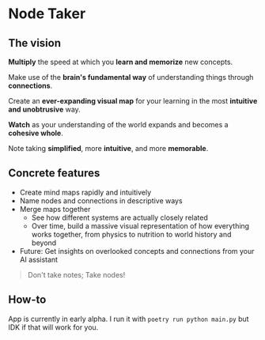 # Node Taker

## The vision

**Multiply** the speed at which you **learn and memorize** new concepts.

Make use of the **brain's fundamental way** of understanding things through **connections**.

Create an **ever-expanding visual map** for your learning in the most **intuitive and unobtrusive** way.

**Watch** as your understanding of the world expands and becomes a **cohesive whole**.

Note taking **simplified**, more **intuitive**, and more **memorable**.

## Concrete features

- Create mind maps rapidly and intuitively
- Name nodes and connections in descriptive ways
- Merge maps together
  - See how different systems are actually closely related
  - Over time, build a massive visual representation of how everything works together, from physics to nutrition to world history and beyond
- Future: Get insights on overlooked concepts and connections from your AI assistant

> Don't take notes; Take nodes!

## How-to

App is currently in early alpha.
I run it with `poetry run python main.py` but IDK if that will work for you.

